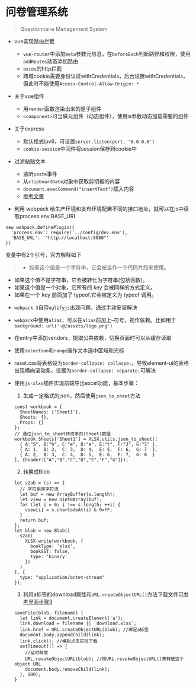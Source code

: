 # 问卷管理系统

> Questionnaire Management System

* vue实现路由拦截
    * `vue-router`中添加`meta`参数元信息，在`beforeEach`判断路径和权限，使用`addRoutes`动态添加路由
    * `axios`的http拦截
    * 跨域cookie需要身份认证withCredentials，后台设置withCredentials，但此时不能使用`Access-Control-Allow-Origin: *`

* 关于vue组件
    * 用`render`函数渲染出来的是子组件
    * `<component>`可当做元组件（动态组件），使用is参数动态加载需要的组件

* 关于express
    * 默认格式ipv6，可设置`server.listen(port, '0.0.0.0')`
    * `cookie-session`中间件将session保存到cookie中

* 过滤粘贴文本
    * 监听`paste`事件
    * 从`clipboardData`对象中获取剪切板的内容
    * `document.execCommand("insertText")`插入内容
    * [参考文章](http://www.zhangxinxu.com/wordpress/2016/01/contenteditable-plaintext-only/)

* 利用 webpack 给生产环境和发布环境配置不同的接口地址，就可以在js中读取process.env.BASE_URL
```
new webpack.DefinePlugin({
  'process.env': require('../config/dev.env'),
  'BASE_URL': '"http://localhost:8080"'
})
```
变量中有2个引号，官方解释如下
> - 如果这个值是一个字符串，它会被当作一个代码片段来使用。
- 如果这个值不是字符串，它会被转化为字符串(包括函数)。
- 如果这个值是一个对象，它所有的 key 会被同样的方式定义。
- 如果在一个 key 前面加了 typeof,它会被定义为 typeof 调用。
* `webpack 3`自带`uglifyjs`出现问题，通过手动安装解决

* `webpack`中使用`alias`，可以在`alias`前加上`~`符号，视作依赖。比如用于`background: url('~@/assets/logo.png')`

* 在entry中添加vendors，提取公共依赖，切换页面时可以从缓存读取

* 使用`selection`和`range`操作文本选中区域和光标

* reset.css将表格设为`border-collapse: collaspe;`，导致element-ui的表格出现横向滚动条，设置为`border-collapse: separate;`可解决

* 使用`js-xlxs`插件实现前端导出excel功能，基本步骤：
    1. 生成一定格式的json，然后使用`json_to_sheet`方法
    ```
    const workbook = {
      SheetNames: ['Sheet1'],
      Sheets: {},
      Props: {}
    };
    // 通过json_to_sheet转成单页(Sheet)数据
    workbook.Sheets['Sheet1'] = XLSX.utils.json_to_sheet([
      { A:"S", B:"h", C:"e", D:"e", E:"t", F:"J", G:"S" },
      { A: 1,  B: 2,  C: 3,  D: 4,  E: 5,  F: 6,  G: 7  },
      { A: 2,  B: 3,  C: 4,  D: 5,  E: 6,  F: 7,  G: 8  }
    ], {header:["A","B","C","D","E","F","G"]});
    ```

    2. 转换成Blob
    ```
    let s2ab = (s) => {
      // 字符串转字符流
      let buf = new ArrayBuffer(s.length);
      let view = new Uint8Array(buf);
      for (let i = 0; i !== s.length; ++i) {
        view[i] = s.charCodeAt(i) & 0xFF;
      }
      return buf;
    };
    let blob = new Blob([
      s2ab(
        XLSX.write(workbook, {
          bookType: 'xlsx',
          bookSST: false,
          type: 'binary'
        })
      )
    ], {
      type: "application/octet-stream"
    });
    ```

    3. 利用a标签的download属性和`URL.createObjectURL()`方法下载文件[可参考里面步骤3](https://blog.csdn.net/abczdefg/article/details/79769050)
    ```
    saveFile(blob, filename) {
      let link = document.createElement('a');
      link.download = filename || `download.xlsx`;
      link.href = URL.createObjectURL(blob); //绑定a标签
      document.body.appendChild(link);
      link.click(); //模拟点击实现下载
      setTimeout(() => {
        //延时释放
        URL.revokeObjectURL(blob); //用URL.revokeObjectURL()来释放这个object URL
        document.body.removeChild(link);
      }, 100);
    }
    ```
